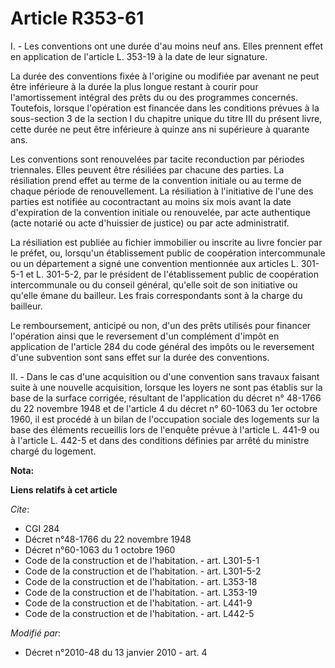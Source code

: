 # Article R353-61

I. - Les conventions ont une durée d'au moins neuf ans. Elles prennent effet en application de l'article L. 353-19 à la date
de leur signature.

La durée des conventions fixée à l'origine ou modifiée par avenant ne peut être inférieure à la durée la plus longue restant
à courir pour l'amortissement intégral des prêts du ou des programmes concernés. Toutefois, lorsque l'opération est financée
dans les conditions prévues à la sous-section 3 de la section I du chapitre unique du titre III du présent livre, cette durée
ne peut être inférieure à quinze ans ni supérieure à quarante ans.

Les conventions sont renouvelées par tacite reconduction par périodes triennales. Elles peuvent être résiliées par chacune
des parties. La résiliation prend effet au terme de la convention initiale ou au terme de chaque période de renouvellement.
La résiliation à l'initiative de l'une des parties est notifiée au cocontractant au moins six mois avant la date d'expiration
de la convention initiale ou renouvelée, par acte authentique (acte notarié ou acte d'huissier de justice) ou par acte
administratif.

La résiliation est publiée au fichier immobilier ou inscrite au livre foncier par le préfet, ou, lorsqu'un établissement
public de coopération intercommunale ou un département a signé une convention mentionnée aux articles L. 301-5-1 et L.
301-5-2, par le président de l'établissement public de coopération intercommunale ou du conseil général, qu'elle soit de son
initiative ou qu'elle émane du bailleur. Les frais correspondants sont à la charge du bailleur.

Le remboursement, anticipé ou non, d'un des prêts utilisés pour financer l'opération ainsi que le reversement d'un complément
d'impôt en application de l'article 284 du code général des impôts ou le reversement d'une subvention sont sans effet sur la
durée des conventions.

II. - Dans le cas d'une acquisition ou d'une convention sans travaux faisant suite à une nouvelle acquisition, lorsque les
loyers ne sont pas établis sur la base de la surface corrigée, résultant de l'application du décret n° 48-1766 du 22 novembre
1948 et de l'article 4 du décret n° 60-1063 du 1er octobre 1960, il est procédé à un bilan de l'occupation sociale des
logements sur la base des éléments recueillis lors de l'enquête prévue à l'article L. 441-9 ou à l'article L. 442-5 et dans
des conditions définies par arrêté du ministre chargé du logement.

**Nota:**



**Liens relatifs à cet article**

_Cite_:

  - CGI 284
  - Décret n°48-1766 du 22 novembre 1948
  - Décret n°60-1063 du 1 octobre 1960
  - Code de la construction et de l'habitation. - art. L301-5-1
  - Code de la construction et de l'habitation. - art. L301-5-2
  - Code de la construction et de l'habitation. - art. L353-18
  - Code de la construction et de l'habitation. - art. L353-19
  - Code de la construction et de l'habitation. - art. L441-9
  - Code de la construction et de l'habitation. - art. L442-5

_Modifié par_:

  - Décret n°2010-48 du 13 janvier 2010 - art. 4
